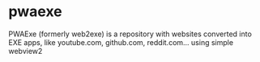 # pwaexe
PWAExe (formerly web2exe) is a repository with websites converted into EXE apps, like youtube.com, github.com, reddit.com... using simple webview2
